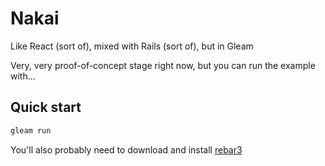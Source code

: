 # Nakai

Like React (sort of), mixed with Rails (sort of), but in Gleam

Very, very proof-of-concept stage right now, but you can run the example with...

## Quick start

```sh
gleam run
```

You'll also probably need to download and install [rebar3](https://github.com/erlang/rebar3)

<!--

## Installation

If available on Hex this package can be added to your Gleam project.

```sh
gleam add nakai
```

-->

